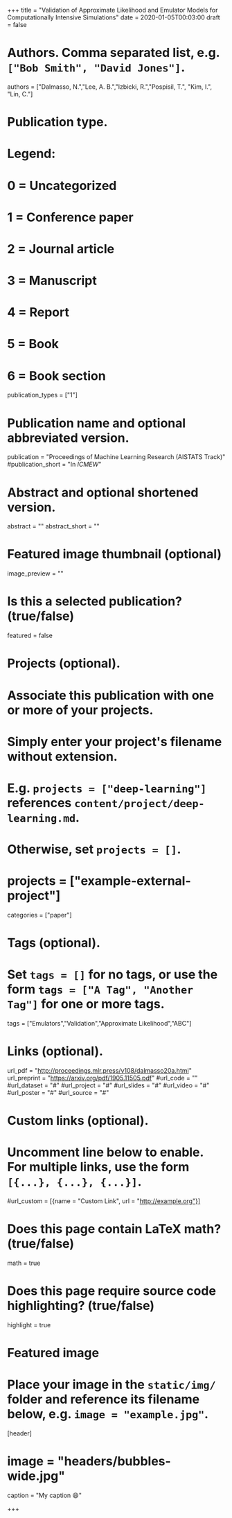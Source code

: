 +++
title = "Validation of Approximate Likelihood and Emulator Models for Computationally Intensive Simulations"
date = 2020-01-05T00:03:00
draft = false

# Authors. Comma separated list, e.g. `["Bob Smith", "David Jones"]`.
authors = ["Dalmasso, N.","Lee, A. B.","Izbicki, R.","Pospisil, T.", "Kim, I.", "Lin, C."]
  
# Publication type.
# Legend:
# 0 = Uncategorized
# 1 = Conference paper
# 2 = Journal article
# 3 = Manuscript
# 4 = Report
# 5 = Book
# 6 = Book section
publication_types = ["1"]

# Publication name and optional abbreviated version.
publication = "Proceedings of Machine Learning Research (AISTATS Track)"
#publication_short = "In *ICMEW*"

# Abstract and optional shortened version.
abstract = ""
abstract_short = ""

# Featured image thumbnail (optional)
image_preview = ""

# Is this a selected publication? (true/false)
featured = false

# Projects (optional).
#   Associate this publication with one or more of your projects.
#   Simply enter your project's filename without extension.
#   E.g. `projects = ["deep-learning"]` references `content/project/deep-learning.md`.
#   Otherwise, set `projects = []`.
# projects = ["example-external-project"]
categories = ["paper"]

# Tags (optional).
#   Set `tags = []` for no tags, or use the form `tags = ["A Tag", "Another Tag"]` for one or more tags.
tags = ["Emulators","Validation","Approximate Likelihood","ABC"]

# Links (optional).
url_pdf = "http://proceedings.mlr.press/v108/dalmasso20a.html"
url_preprint = "https://arxiv.org/pdf/1905.11505.pdf"
#url_code = ""
#url_dataset = "#"
#url_project = "#"
#url_slides = "#"
#url_video = "#"
#url_poster = "#"
#url_source = "#"

# Custom links (optional).
#   Uncomment line below to enable. For multiple links, use the form `[{...}, {...}, {...}]`.
#url_custom = [{name = "Custom Link", url = "http://example.org"}]

# Does this page contain LaTeX math? (true/false)
math = true

# Does this page require source code highlighting? (true/false)
highlight = true

# Featured image
# Place your image in the `static/img/` folder and reference its filename below, e.g. `image = "example.jpg"`.
[header]
# image = "headers/bubbles-wide.jpg"
caption = "My caption :smile:"

+++


